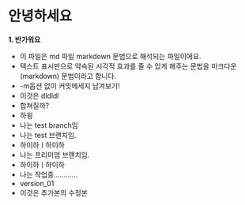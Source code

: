 # 안녕하세요
**1. 반가워요**
- 이 파일은 md 파일 markdown 문법으로 해석되는 파일이에요.
- 텍스트 표시만으로 약속된 시각적 효과를 줄 수 있게 해주는 문법을 마크다운(markdown) 문법이라고 합니다.
- -m옵션 없이 커밋메세지 남겨보기!
- 이것은 dldldl
- 합쳐질까?
- 하윙
- 나는 test branch임
- 나는 test 브랜치임.
- 하이하ㅣ하이하
- 나는 프리미엄 브랜치임.
- 하이하ㅣ하이하
- 나는 작업중............
- version_01
- 이것은 추가본의 수정본